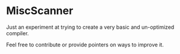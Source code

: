 # MiscScanner

Just an experiment at trying to create a very basic and un-optimized compiler.

Feel free to contribute or provide pointers on ways to improve it.

